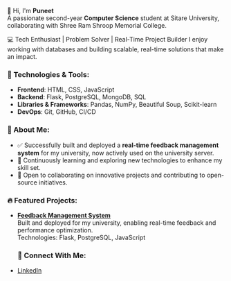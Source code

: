 👋 Hi, I'm **Puneet**  
A passionate second-year **Computer Science** student at Sitare University, collaborating with Shree Ram Shroop Memorial College.  


💻 Tech Enthusiast | Problem Solver | Real-Time Project Builder
I enjoy working with databases and building scalable, real-time solutions that make an impact.

### 🔧 Technologies & Tools:
- **Frontend**: HTML, CSS, JavaScript  
- **Backend**: Flask, PostgreSQL, MongoDB, SQL  
- **Libraries & Frameworks**: Pandas, NumPy, Beautiful Soup, Scikit-learn  
- **DevOps**: Git, GitHub, CI/CD  

### 🚀 About Me:
- ✅ Successfully built and deployed a **real-time feedback management system** for my university, now actively used on the university server.  
- 🌱 Continuously learning and exploring new technologies to enhance my skill set.  
- 🤝 Open to collaborating on innovative projects and contributing to open-source initiatives.  


### 🔥 Featured Projects:
- [**Feedback Management System**](#)  
  Built and deployed for my university, enabling real-time feedback and performance optimization.  
  Technologies: Flask, PostgreSQL, JavaScript  

  ### 🌟 Connect With Me:
- [LinkedIn](#)   




